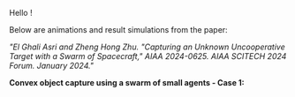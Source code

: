 Hello !

Below are animations and result simulations from the paper:

*"El Ghali Asri and Zheng Hong Zhu. "Capturing an Unknown Uncooperative Target with a Swarm of Spacecraft," AIAA 2024-0625. AIAA SCITECH 2024 Forum. January 2024."*

**Convex object capture using a swarm of small agents - Case 1:**
